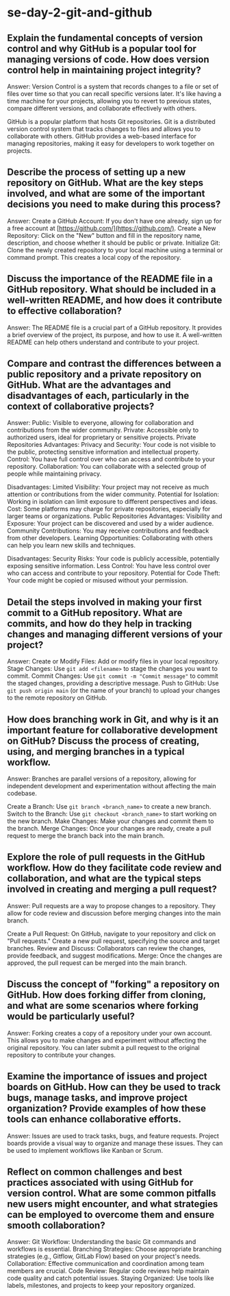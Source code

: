 # se-day-2-git-and-github
## Explain the fundamental concepts of version control and why GitHub is a popular tool for managing versions of code. How does version control help in maintaining project integrity?
Answer:
Version Control is a system that records changes to a file or set of files over time so that you can recall specific versions later. It's like having a time machine for your projects, allowing you to revert to previous states, compare different versions, and collaborate effectively with others.

GitHub is a popular platform that hosts Git repositories. Git is a distributed version control system that tracks changes to files and allows you to collaborate with others. GitHub provides a web-based interface for managing repositories, making it easy for developers to work together on projects.


## Describe the process of setting up a new repository on GitHub. What are the key steps involved, and what are some of the important decisions you need to make during this process?
Answer:
Create a GitHub Account: If you don't have one already, sign up for a free account at [https://github.com/](https://github.com/).
Create a New Repository: Click on the "New" button and fill in the repository name, description, and choose whether it should be public or private.
Initialize Git: Clone the newly created repository to your local machine using a terminal or command prompt. This creates a local copy of the repository.


## Discuss the importance of the README file in a GitHub repository. What should be included in a well-written README, and how does it contribute to effective collaboration?
Answer:
The README file is a crucial part of a GitHub repository. It provides a brief overview of the project, its purpose, and how to use it. A well-written README can help others understand and contribute to your project.


## Compare and contrast the differences between a public repository and a private repository on GitHub. What are the advantages and disadvantages of each, particularly in the context of collaborative projects?
Answer:
Public: Visible to everyone, allowing for collaboration and contributions from the wider community.
Private: Accessible only to authorized users, ideal for proprietary or sensitive projects.
Private Repositories Advantages:
Privacy and Security: Your code is not visible to the public, protecting sensitive information and intellectual property.
Control: You have full control over who can access and contribute to your repository.
Collaboration: You can collaborate with a selected group of people while maintaining privacy.

Disadvantages:
Limited Visibility: Your project may not receive as much attention or contributions from the wider community.
Potential for Isolation: Working in isolation can limit exposure to different perspectives and ideas.
Cost: Some platforms may charge for private repositories, especially for larger teams or organizations.
Public Repositories Advantages:
Visibility and Exposure: Your project can be discovered and used by a wider audience.
Community Contributions: You may receive contributions and feedback from other developers.
Learning Opportunities: Collaborating with others can help you learn new skills and techniques.

Disadvantages:
Security Risks: Your code is publicly accessible, potentially exposing sensitive information.
Less Control: You have less control over who can access and contribute to your repository.
Potential for Code Theft: Your code might be copied or misused without your permission.


## Detail the steps involved in making your first commit to a GitHub repository. What are commits, and how do they help in tracking changes and managing different versions of your project?
Answer:
Create or Modify Files: Add or modify files in your local repository.
Stage Changes: Use `git add <filename>` to stage the changes you want to commit.
Commit Changes: Use `git commit -m "Commit message"` to commit the staged changes, providing a descriptive message.
Push to GitHub: Use `git push origin main` (or the name of your branch) to upload your changes to the remote repository on GitHub.

## How does branching work in Git, and why is it an important feature for collaborative development on GitHub? Discuss the process of creating, using, and merging branches in a typical workflow.
Answer:
Branches are parallel versions of a repository, allowing for independent development and experimentation without affecting the main codebase.

Create a Branch: Use `git branch <branch_name>` to create a new branch.
Switch to the Branch: Use `git checkout <branch_name>` to start working on the new branch.
Make Changes: Make your changes and commit them to the branch.
Merge Changes: Once your changes are ready, create a pull request to merge the branch back into the main branch.


## Explore the role of pull requests in the GitHub workflow. How do they facilitate code review and collaboration, and what are the typical steps involved in creating and merging a pull request?
Answer:
Pull requests are a way to propose changes to a repository. They allow for code review and discussion before merging changes into the main branch.

Create a Pull Request: On GitHub, navigate to your repository and click on "Pull requests." Create a new pull request, specifying the source and target branches.
Review and Discuss: Collaborators can review the changes, provide feedback, and suggest modifications.
Merge: Once the changes are approved, the pull request can be merged into the main branch.


## Discuss the concept of "forking" a repository on GitHub. How does forking differ from cloning, and what are some scenarios where forking would be particularly useful?
Answer:
Forking creates a copy of a repository under your own account. This allows you to make changes and experiment without affecting the original repository. You can later submit a pull request to the original repository to contribute your changes.


## Examine the importance of issues and project boards on GitHub. How can they be used to track bugs, manage tasks, and improve project organization? Provide examples of how these tools can enhance collaborative efforts.
Answer:
Issues are used to track tasks, bugs, and feature requests. Project boards provide a visual way to organize and manage these issues. They can be used to implement workflows like Kanban or Scrum.

## Reflect on common challenges and best practices associated with using GitHub for version control. What are some common pitfalls new users might encounter, and what strategies can be employed to overcome them and ensure smooth collaboration?
Answer:
Git Workflow: Understanding the basic Git commands and workflows is essential.
Branching Strategies: Choose appropriate branching strategies (e.g., Gitflow, GitLab Flow) based on your project's needs.
Collaboration: Effective communication and coordination among team members are crucial.
Code Review: Regular code reviews help maintain code quality and catch potential issues.
Staying Organized: Use tools like labels, milestones, and projects to keep your repository organized.
